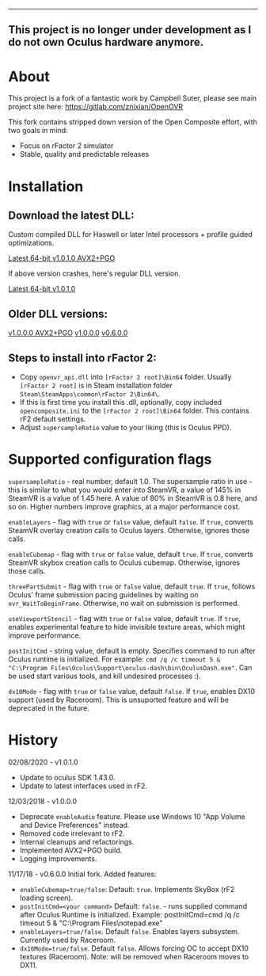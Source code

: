 --------------------------------------------------------------------------------------------------------------------------------
This project is no longer under development as I do not own Oculus hardware anymore.
--------------------------------------------------------------------------------------------------------------------------------





# About
This project is a fork of a fantastic work by Campbell Suter, please see main project site here: https://gitlab.com/znixian/OpenOVR

This fork contains stripped down version of the Open Composite effort, with two goals in mind: 

* Focus on rFactor 2 simulator
* Stable, quality and predictable releases

# Installation
## Download the latest DLL:
Custom compiled DLL for Haswell or later Intel processors + profile guided optimizations.

[Latest 64-bit v1.0.1.0 AVX2+PGO](https://www.mediafire.com/file/iicbs54n0whxka8/OpenComposite_tiwm_1.0.0.0_ReleaseAVX2.zip/file)

If above version crashes, here's regular DLL version.

[Latest 64-bit v1.0.1.0](https://www.mediafire.com/file/76h96az63eu8uvk/OpenComposite_tiwm_1.0.0.0_Release.zip/file)

## Older DLL versions:
[v1.0.0.0 AVX2+PGO](https://www.mediafire.com/file/iicbs54n0whxka8/OpenComposite_tiwm_1.0.0.0_ReleaseAVX2.zip/file)
[v1.0.0.0](https://www.mediafire.com/file/76h96az63eu8uvk/OpenComposite_tiwm_1.0.0.0_Release.zip/file)
[v0.6.0.0](https://www.mediafire.com/file/macm20nbc3i35q8/OpenComposite_tiwm_0.6.0.0.zip/file)

## Steps to install into rFactor 2:
* Copy `openvr_api.dll` into `[rFactor 2 root]\Bin64` folder.  Usually `[rFactor 2 root]` is in Steam installation folder `Steam\SteamApps\common\rFactor 2\Bin64\`.
* If this is first time you install this .dll, optionally, copy included `opencomposite.ini` to the `[rFactor 2 root]\Bin64` folder.  This contains rF2 default settings.
* Adjust `supersampleRatio` value to your liking (this is Oculus PPD).

# Supported configuration flags
`supersampleRatio` - real number, default 1.0. The supersample ratio in use - this is similar to what you would enter into SteamVR,
a value of 145% in SteamVR is a value of 1.45 here. A value of 80% in SteamVR is 0.8 here, and so on. Higher numbers improve
graphics, at a major performance cost.

`enableLayers` - flag with `true` or `false` value, default `false`.  If `true`, converts SteamVR overlay creation calls to Oculus layers.  Otherwise, ignores those calls.

`enableCubemap` - flag with `true` or `false` value, default `true`.  If `true`, converts SteamVR skybox creation calls to Oculus cubemap.  Otherwise, ignores those calls.

`threePartSubmit` - flag with `true` or `false` value, default `true`.  If `true`, follows Oculus' frame submission pacing guidelines by waiting on `ovr_WaitToBeginFrame`.  Otherwise, no wait on submission is performed.

`useViewportStencil` - flag with `true` or `false` value, default `true`.  If `true`, enables experimental feature to hide invisible texture areas, which might improve performance.

`postInitCmd` - string value, default is empty.  Specifies command to run after Oculus runtime is initialized.  For example: `cmd /q /c timeout 5 & "C:\Program Files\Oculus\Support\oculus-dash\bin\OculusDash.exe"`.  Can be used start various tools, and kill undesired processes :).

`dx10Mode` - flag with `true` or `false` value, default `false`.  If `true`, enables DX10 support (used by Raceroom).  This is unsuported feature and will be deprecated in the future.

# History
02/08/2020 - v1.0.1.0
* Update to oculus SDK 1.43.0.
* Update to latest interfaces used in rF2.

12/03/2018 - v1.0.0.0
* Deprecate `enableAudio` feature.  Please use Windows 10 "App Volume and Device Preferences" instead.
* Removed code irrelevant to rF2.
* Internal cleanups and refactorings.
* Implemented AVX2+PGO  build.
* Logging improvements.

11/17/18 - v0.6.0.0
Initial fork.  Added features:
* `enableCubemap=true/false`: Default: `true`. Implements SkyBox (rF2 loading screen).
* `postInitCmd=<your command>` Default: `false`.  - runs supplied command after Oculus Runtime is initialized.  Example:
postInitCmd=cmd /q /c timeout 5 & "C:\Program Files\notepad.exe"
* `enableLayers=true/false`.  Default `false`.  Enables layers subsystem.  Currently used by Raceroom.
* `dx10Mode=true/false`.  Default `false`.  Allows forcing OC to accept DX10 textures (Raceroom).  Note: will be removed when Raceroom moves to DX11.